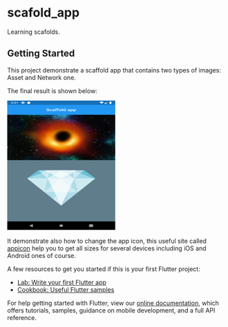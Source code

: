 # scafold_app

Learning scafolds.

## Getting Started

This project demonstrate a scaffold app that contains two types of images: Asset and Network one.

The final result is shown below:

<img src="results/scaffold_app.png" width="250" height="300"/>

It demonstrate also how to change the app icon, this useful site called [appicon](https://appicon.co/)
help you to get all sizes for several devices including iOS and Android ones of course.


A few resources to get you started if this is your first Flutter project:

- [Lab: Write your first Flutter app](https://flutter.dev/docs/get-started/codelab)
- [Cookbook: Useful Flutter samples](https://flutter.dev/docs/cookbook)

For help getting started with Flutter, view our
[online documentation](https://flutter.dev/docs), which offers tutorials,
samples, guidance on mobile development, and a full API reference.
